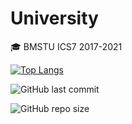 # University
🎓 BMSTU ICS7 2017-2021

[![Top Langs](https://github-readme-stats.vercel.app/api/top-langs/?username=tekcellat&theme=dark&layout=compact)](https://github.com/anuraghazra/github-readme-stats)

![GitHub last commit](https://img.shields.io/github/last-commit/tekcellat/University?style=for-the-badge)

![GitHub repo size](https://img.shields.io/github/repo-size/tekcellat/University?style=for-the-badge)

